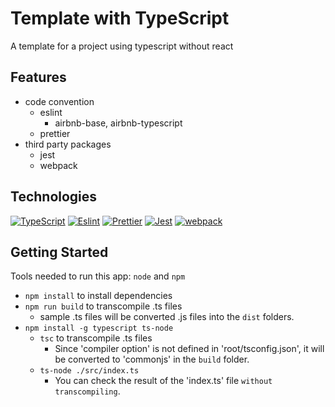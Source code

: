 # Template with TypeScript
A template for a project using typescript without react

## Features
- code convention
    - eslint
        - airbnb-base, airbnb-typescript
    - prettier
- third party packages
    - jest
    - webpack

## Technologies
[![TypeScript](https://img.shields.io/badge/TypeScript-007ACC?style=for-the-badge&logo=typescript&logoColor=white)](https://www.typescriptlang.org)
[![Eslint](https://img.shields.io/badge/eslint-3A33D1?style=for-the-badge&logo=eslint&logoColor=white)](https://eslint.org)
[![Prettier](https://img.shields.io/badge/prettier-1A2C34?style=for-the-badge&logo=prettier&logoColor=F7BA3E)](https://prettier.io)
[![Jest](https://img.shields.io/badge/Jest-C21325?style=for-the-badge&logo=jest&logoColor=white)](https://jestjs.io)
[![webpack](https://img.shields.io/badge/Webpack-8DD6F9?style=for-the-badge&logo=Webpack&logoColor=white)](https://redux.js.org)

## Getting Started
Tools needed to run this app: `node` and `npm`

- `npm install` to install dependencies
- `npm run build` to transcompile .ts files
    - sample .ts files will be converted .js files into the `dist` folders.
- `npm install -g typescript ts-node`
    - `tsc` to transcompile .ts files
        - Since 'compiler option' is not defined in 'root/tsconfig.json', it will be converted to 'commonjs' in the `build` folder.
    - `ts-node ./src/index.ts`
        - You can check the result of the 'index.ts' file `without transcompiling`.
